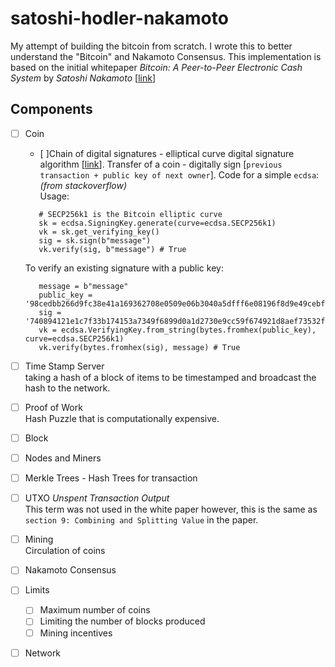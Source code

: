# satoshi-hodler-nakamoto
My attempt of building the bitcoin from scratch. I wrote this to better understand the "Bitcoin" and Nakamoto Consensus. This implementation is based on the initial whitepaper *Bitcoin: A Peer-to-Peer Electronic Cash System* by *Satoshi Nakamoto* [[link](https://bitcoin.org/bitcoin.pdf)]

## Components
- [ ] Coin <br/>
	- [ ]Chain of digital signatures - elliptical curve digital signature algorithm [[link](https://github.com/warner/python-ecdsa)].
	 Transfer of a coin - digitally sign [`previous transaction + public key of next owner`]. 
	 Code for a simple `ecdsa`:*(from stackoverflow)* <br/>
	 Usage: <br/>
	 ```import ecdsa
		# SECP256k1 is the Bitcoin elliptic curve
		sk = ecdsa.SigningKey.generate(curve=ecdsa.SECP256k1) 
		vk = sk.get_verifying_key()
		sig = sk.sign(b"message")
		vk.verify(sig, b"message") # True
	```
	
	To verify an existing signature with a public key: <br/>
	```import ecdsa
	   message = b"message"
	   public_key = '98cedbb266d9fc38e41a169362708e0509e06b3040a5dfff6e08196f8d9e49cebfb4f4cb12aa7ac34b19f3b29a17f4e5464873f151fd699c2524e0b7843eb383'
       sig = '740894121e1c7f33b174153a7349f6899d0a1d2730e9cc59f674921d8aef73532f63edb9c5dba4877074a937448a37c5c485e0d53419297967e95e9b1bef630d'
	   vk = ecdsa.VerifyingKey.from_string(bytes.fromhex(public_key), curve=ecdsa.SECP256k1)
	   vk.verify(bytes.fromhex(sig), message) # True
	```

- [ ] Time Stamp Server <br/>
taking a hash of a block of items to be timestamped and broadcast the hash to the network.

- [ ] Proof of Work <br/>
Hash Puzzle that is computationally expensive.

- [ ] Block <br/>

- [ ] Nodes and Miners <br/>

- [ ] Merkle Trees - Hash Trees for transaction  <br/>

- [ ] UTXO *Unspent Transaction Output* <br/>
This term was not used in the white paper however, this is the same as `section 9: Combining and Splitting Value` in the paper.

- [ ] Mining <br/>
Circulation of coins 

- [ ] Nakamoto Consensus <br/>

- [ ] Limits <br/>
	- [ ] Maximum number of coins
	- [ ] Limiting the number of blocks produced
	- [ ] Mining incentives

- [ ] Network 